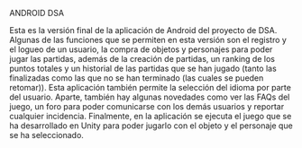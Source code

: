 ANDROID DSA

Esta es la versión final de la aplicación de Android del proyecto de DSA. Algunas de las funciones que se permiten en esta versión son el registro y el logueo de un usuario, la compra de objetos y personajes para poder jugar las partidas, además de la creación de partidas, un ranking de los puntos totales y un historial de las partidas que se han jugado (tanto las finalizadas como las que no se han terminado (las cuales se pueden retomar)). Esta aplicación también permite la selección del idioma por parte del usuario. Aparte, también hay algunas novedades como ver las FAQs del juego, un foro para poder comunicarse con los demás usuarios y reportar cualquier incidencia. Finalmente, en la aplicación se ejecuta el juego que se ha desarrollado en Unity para poder jugarlo con el objeto y el personaje que se ha seleccionado.
